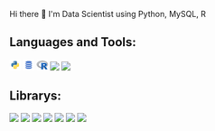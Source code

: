 Hi there 👋 I'm Data Scientist using Python, MySQL, R



## Languages and Tools:  
<img height="20" src="https://raw.githubusercontent.com/github/explore/80688e429a7d4ef2fca1e82350fe8e3517d3494d/topics/python/python.png"/>  <img height="20" src="https://raw.githubusercontent.com/github/explore/80688e429a7d4ef2fca1e82350fe8e3517d3494d/topics/sql/sql.png"/>  <img height="20" src="https://raw.githubusercontent.com/github/explore/80688e429a7d4ef2fca1e82350fe8e3517d3494d/topics/r/r.png"/>
<img height="20" src="https://raw.githubusercontent.com/github/explore/80688e429a7d4ef2fca1e82350fe8e3517d3494d/topics/PowerBI/PowerBI.png"/>  <img src="https://img.shields.io/badge/Power BI-yellow?style=flat-square&logo=Power BI&logoColor=white"/> 


## Librarys:
<img src="https://img.shields.io/badge/Pandas-black?style=flat-square&logo=Pandas&logoColor=white"/>  <img src="https://img.shields.io/badge/Numpy-informational?style=flat-square&logo=Numpy&logoColor=white"/>  <img src="https://img.shields.io/badge/Seaborn-33cccc?style=flat-square&logo=Seaborn&logoColor=white"/>  <img src="https://img.shields.io/badge/Matplotlib-whitegreen?style=flat-square&logo=Matplotlib&logoColor=white"/>  <img src="https://img.shields.io/badge/scikit-learn-orange?style=flat-square&logo=scikit-learn&logoColor=white"/>  <img src="https://img.shields.io/badge/keras-red?style=flat-square&logo=keras&logoColor=white"/>  <img src="https://img.shields.io/badge/Tensorflow-orange?style=flat-square&logo=Tensorflow&logoColor=white"/>
  
